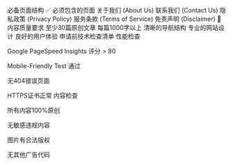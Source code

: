 必备页面结构
✅ 必须包含的页面
关于我们 (About Us)
联系我们 (Contact Us)
隐私政策 (Privacy Policy)
服务条款 (Terms of Service)
免责声明 (Disclaimer)
🎯 内容质量要求
至少30篇原创文章
每篇1000字以上
清晰的导航结构
专业的网站设计
良好的用户体验
申请前技术检查清单
性能检查

Google PageSpeed Insights 评分 > 80

Mobile-Friendly Test 通过

无404错误页面

HTTPS证书正常
内容检查

所有内容100%原创

无敏感违规内容

图片有合法版权

无其他广告代码